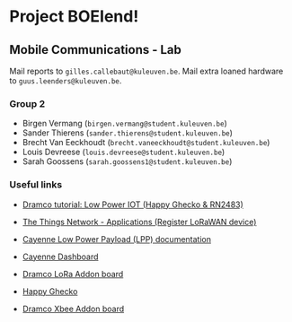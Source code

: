 # Project BOEIend!
## Mobile Communications - Lab

Mail reports to `gilles.callebaut@kuleuven.be`. Mail extra loaned hardware to `guus.leenders@kuleuven.be`.

### Group 2
- Birgen Vermang (`birgen.vermang@student.kuleuven.be`)
- Sander Thierens (`sander.thierens@student.kuleuven.be`)
- Brecht Van Eeckhoudt (`brecht.vaneeckhoudt@student.kuleuven.be`)
- Louis Devreese (`louis.devreese@student.kuleuven.be`)
- Sarah Goossens (`sarah.goossens1@student.kuleuven.be`)

### Useful links
- [Dramco tutorial: Low Power IOT (Happy Ghecko & RN2483)](https://dramco.be/tutorials/low-power-iot/technology-campus-ghent-2018/iot-development-environment/cloud)
- [The Things Network - Applications (Register LoRaWAN device)](https://console.thethingsnetwork.org/applications/)
- [Cayenne Low Power Payload (LPP) documentation](https://github.com/myDevicesIoT/cayenne-docs/blob/master/docs/LORA.md)
- [Cayenne Dashboard](https://cayenne.mydevices.com/cayenne/dashboard/start)

- [Dramco LoRa Addon board](https://github.com/DRAMCO/EFM32-RN2483-LoRa-Node)
- [Happy Ghecko](https://www.silabs.com/products/development-tools/mcu/32-bit/efm32-happy-gecko-starter-kit)
- [Dramco Xbee Addon board](https://github.com/DRAMCO/ArduinoXbeeShield)
